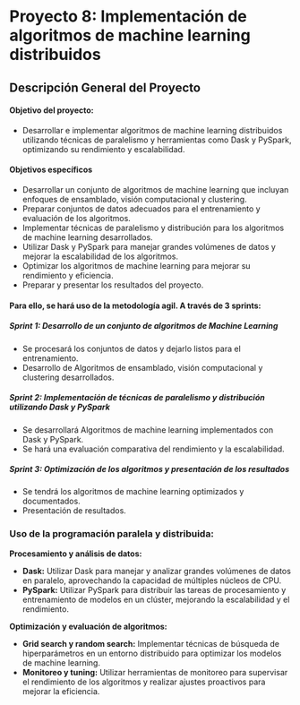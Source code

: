 # **Proyecto 8: Implementación de algoritmos de machine learning distribuidos**

## **Descripción General del Proyecto**
#### **Objetivo del proyecto:**
- Desarrollar e implementar algoritmos de machine learning distribuidos utilizando técnicas de paralelismo y herramientas como Dask y PySpark, optimizando su rendimiento y escalabilidad.

#### **Objetivos específicos**
- Desarrollar un conjunto de algoritmos de machine learning que incluyan enfoques de ensamblado, visión computacional y clustering.
- Preparar conjuntos de datos adecuados para el entrenamiento y evaluación de los algoritmos.
- Implementar técnicas de paralelismo y distribución para los algoritmos de machine learning desarrollados.
- Utilizar Dask y PySpark para manejar grandes volúmenes de datos y mejorar la escalabilidad de los algoritmos.
- Optimizar los algoritmos de machine learning para mejorar su rendimiento y eficiencia.
- Preparar y presentar los resultados del proyecto.

#### Para ello, se hará uso de la metodología agil. A través de 3 sprints:

##### **Sprint 1: Desarrollo de un conjunto de algoritmos de Machine Learning**

-  Se procesará los conjuntos de datos y dejarlo listos para el entrenamiento.
-  Desarrollo de Algoritmos de ensamblado, visión computacional y clustering desarrollados.

##### **Sprint 2: Implementación de técnicas de paralelismo y distribución utilizando Dask y PySpark**

- Se desarrollará Algoritmos de machine learning implementados con Dask y PySpark.
- Se hará una evaluación comparativa del rendimiento y la escalabilidad.
  
##### **Sprint 3: Optimización de los algoritmos y presentación de los resultados**

- Se tendrá los algoritmos de machine learning optimizados y documentados.
- Presentación de resultados.

### Uso de la programación paralela y distribuida:

**Procesamiento y análisis de datos:**

- **Dask:** Utilizar Dask para manejar y analizar grandes volúmenes de datos en paralelo, aprovechando la capacidad de múltiples núcleos de CPU.
- **PySpark:** Utilizar PySpark para distribuir las tareas de procesamiento y entrenamiento de modelos en un clúster, mejorando la escalabilidad y el rendimiento.
  
**Optimización y evaluación de algoritmos:**
- **Grid search y random search:** Implementar técnicas de búsqueda de hiperparámetros en un entorno distribuido para optimizar los modelos de machine learning.
- **Monitoreo y tuning:** Utilizar herramientas de monitoreo para supervisar el rendimiento de los algoritmos y realizar ajustes proactivos para mejorar la eficiencia.
